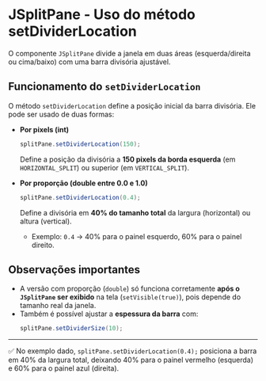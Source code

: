# JSplitPane - Uso do método setDividerLocation

O componente `JSplitPane` divide a janela em duas áreas (esquerda/direita ou cima/baixo) com uma barra divisória ajustável.

## Funcionamento do `setDividerLocation`

O método `setDividerLocation` define a posição inicial da barra divisória. Ele pode ser usado de duas formas:

- **Por pixels (int)**
  ```java
  splitPane.setDividerLocation(150);
  ```
  Define a posição da divisória a **150 pixels da borda esquerda** (em `HORIZONTAL_SPLIT`) ou superior (em `VERTICAL_SPLIT`).

- **Por proporção (double entre 0.0 e 1.0)**
  ```java
  splitPane.setDividerLocation(0.4);
  ```
  Define a divisória em **40% do tamanho total** da largura (horizontal) ou altura (vertical).  
  - Exemplo: `0.4` → 40% para o painel esquerdo, 60% para o painel direito.

## Observações importantes
- A versão com proporção (`double`) só funciona corretamente **após o `JSplitPane` ser exibido** na tela (`setVisible(true)`), pois depende do tamanho real da janela.
- Também é possível ajustar a **espessura da barra** com:
  ```java
  splitPane.setDividerSize(10);
  ```

---
✅ No exemplo dado, `splitPane.setDividerLocation(0.4);` posiciona a barra em 40% da largura total, deixando 40% para o painel vermelho (esquerda) e 60% para o painel azul (direita).
